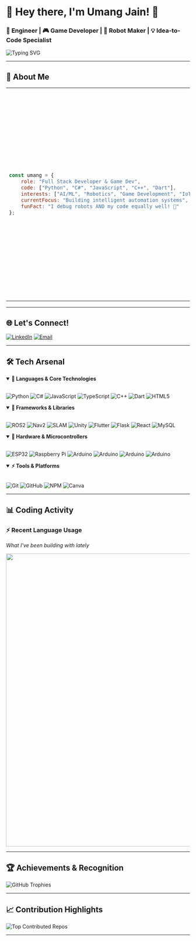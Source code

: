 # 🚀 Hey there, I'm Umang Jain! 👋

### 🧠 **Engineer** | 🎮 **Game Developer** | 🤖 **Robot Maker** | 💡 **Idea-to-Code Specialist**

![Typing SVG](https://readme-typing-svg.herokuapp.com?font=JetBrains+Mono&size=20&duration=3000&pause=1000&color=00D9FF&width=500&lines=Building+the+future%2C+one+line+at+a+time;Turning+caffeine+into+code;Making+robots+that+think)

---

## 🌟 About Me

<table>
<tr>
<td>

```javascript
const umang = {
    role: "Full Stack Developer & Game Dev",
    code: ["Python", "C#", "JavaScript", "C++", "Dart"],
    interests: ["AI/ML", "Robotics", "Game Development", "IoT"],
    currentFocus: "Building intelligent automation systems",
    funFact: "I debug robots AND my code equally well! 🤖"
};
```

</td>
<td width="50%">

🧠 **I train machines to think**  
🎮 **Code games that fight back**  
🤖 **Build robots that deliver with style**

> *Equal parts **developer**, **dreamer**, and **debugger***  
> *Turning wild ideas into real-world automation*  
> *If it moves, blinks, or makes decisions — I've probably built it!* ✨

</td>
</tr>
</table>

---

## 🌐 Let's Connect!

[![LinkedIn](https://img.shields.io/badge/LinkedIn-0077B5?style=for-the-badge&logo=linkedin&logoColor=white&labelColor=0077B5)](https://linkedin.com/in/umangjain07)
[![Email](https://img.shields.io/badge/Gmail-D14836?style=for-the-badge&logo=gmail&logoColor=white&labelColor=D14836)](mailto:umangjainnagda@gmail.com)

---

## 🛠️ Tech Arsenal

<details open>
<summary><b>🧠 Languages & Core Technologies</b></summary>
<br>

![Python](https://img.shields.io/badge/Python-3776AB?style=for-the-badge&logo=python&logoColor=white)
![C#](https://img.shields.io/badge/C%23-239120?style=for-the-badge&logo=csharp&logoColor=white)
![JavaScript](https://img.shields.io/badge/JavaScript-F7DF1E?style=for-the-badge&logo=javascript&logoColor=black)
![TypeScript](https://img.shields.io/badge/TypeScript-007ACC?style=for-the-badge&logo=typescript&logoColor=white)
![C++](https://img.shields.io/badge/C++-00599C?style=for-the-badge&logo=c%2B%2B&logoColor=white)
![Dart](https://img.shields.io/badge/Dart-0175C2?style=for-the-badge&logo=dart&logoColor=white)
![HTML5](https://img.shields.io/badge/HTML5-E34F26?style=for-the-badge&logo=html5&logoColor=white)

</details>

<details open>
<summary><b>🚀 Frameworks & Libraries</b></summary>
<br>

![ROS2](https://img.shields.io/badge/ROS2_Humble-22314E?style=for-the-badge&logo=ros&logoColor=white)
![Nav2](https://img.shields.io/badge/ROS2_Nav2-0A66C2?style=for-the-badge&logo=ros&logoColor=white)
![SLAM](https://img.shields.io/badge/SLAM_Techniques-FF5733?style=for-the-badge&logo=mapbox&logoColor=white)
![Unity](https://img.shields.io/badge/Unity-000000?style=for-the-badge&logo=unity&logoColor=white)
![Flutter](https://img.shields.io/badge/Flutter-02569B?style=for-the-badge&logo=flutter&logoColor=white)
![Flask](https://img.shields.io/badge/Flask-000000?style=for-the-badge&logo=flask&logoColor=white)
![React](https://img.shields.io/badge/React-20232a?style=for-the-badge&logo=react&logoColor=61DAFB)
![MySQL](https://img.shields.io/badge/MySQL-4479A1?style=for-the-badge&logo=mysql&logoColor=white)

</details>

<details open>
<summary><b>🔧 Hardware & Microcontrollers</b></summary>
<br>

![ESP32](https://img.shields.io/badge/ESP32-E7352C?style=for-the-badge&logo=espressif&logoColor=white)
![Raspberry Pi](https://img.shields.io/badge/Raspberry_Pi-C51A4A?style=for-the-badge&logo=raspberry-pi&logoColor=white)
![Arduino](https://img.shields.io/badge/Arduino_Uno-00979D?style=for-the-badge&logo=arduino&logoColor=white)
![Arduino](https://img.shields.io/badge/Arduino_Mega-00979D?style=for-the-badge&logo=arduino&logoColor=white)
![Arduino](https://img.shields.io/badge/Arduino_Nano-00979D?style=for-the-badge&logo=arduino&logoColor=white)
![Arduino](https://img.shields.io/badge/Arduino_R4-00979D?style=for-the-badge&logo=arduino&logoColor=white)

</details>

<details open>
<summary><b>⚡ Tools & Platforms</b></summary>
<br>

![Git](https://img.shields.io/badge/Git-F05032?style=for-the-badge&logo=git&logoColor=white)
![GitHub](https://img.shields.io/badge/GitHub-181717?style=for-the-badge&logo=github&logoColor=white)
![NPM](https://img.shields.io/badge/NPM-CB3837?style=for-the-badge&logo=npm&logoColor=white)
![Canva](https://img.shields.io/badge/Canva-00C4CC?style=for-the-badge&logo=canva&logoColor=white)

</details>

---

## 📊 Coding Activity

### ⚡ Recent Language Usage
*What I've been building with lately*

<img src="https://wakatime.com/share/@umang_jain_07/c57532be-5c2a-4e11-8ed5-96518768fab6.svg" width="800"/>

---

## 🏆 Achievements & Recognition

![GitHub Trophies](https://github-profile-trophy.vercel.app/?username=umangjain-07&theme=algolia&no-frame=true&no-bg=false&margin-w=4&row=2&column=4)

---

## 📈 Contribution Highlights

![Top Contributed Repos](https://github-contributor-stats.vercel.app/api?username=umangjain-07&limit=5&theme=tokyonight&combine_all_yearly_contributions=true)

---
